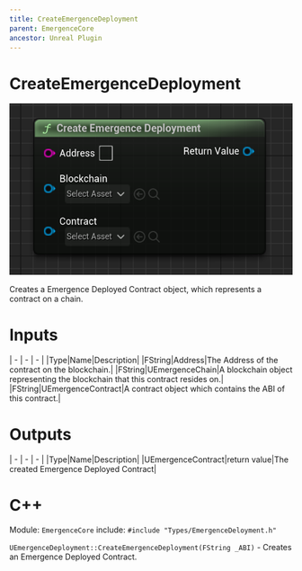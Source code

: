 ```yaml
---
title: CreateEmergenceDeployment
parent: EmergenceCore
ancestor: Unreal Plugin
---
```


# CreateEmergenceDeployment

![](CreateEmergenceDeployment.PNG)

Creates a Emergence Deployed Contract object, which represents a contract on a chain.

# Inputs

| - | - | - |
|Type|Name|Description|
|FString|Address|The Address of the contract on the blockchain.|
|FString|UEmergenceChain|A blockchain object representing the blockchain that this contract resides on.|
|FString|UEmergenceContract|A contract object which contains the ABI of this contract.|

# Outputs

| - | - | - |
|Type|Name|Description|
|UEmergenceContract|return value|The created Emergence Deployed Contract|

# C++
Module: `EmergenceCore`
include: `#include "Types/EmergenceDeloyment.h"`

`UEmergenceDeployment::CreateEmergenceDeployment(FString _ABI)` - Creates an Emergence Deployed Contract.
